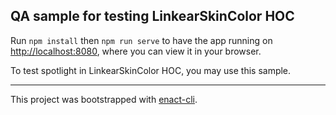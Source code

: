## QA sample for testing LinkearSkinColor HOC

Run `npm install` then `npm run serve` to have the app running on [http://localhost:8080](http://localhost:8080), where you can view it in your browser.

To test spotlight in LinkearSkinColor HOC, you may use this sample.

---

This project was bootstrapped with [enact-cli](https://github.com/enactjs/cli).
